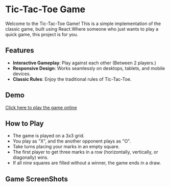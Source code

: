# Tic-Tac-Toe Game

Welcome to the Tic-Tac-Toe Game! This is a simple implementation of the classic game, built using React.Where someone who just wants to play a quick game, this project is for you.

## Features

- **Interactive Gameplay**: Play against each other (Between 2 players.)
- **Responsive Design**: Works seamlessly on desktops, tablets, and mobile devices.
- **Classic Rules**: Enjoy the traditional rules of Tic-Tac-Toe.

## Demo

[Click here to play the game online](https://crishabhkumar.github.io/Tic-Tac-Toe-Game/)

## How to Play

- The game is played on a 3x3 grid.
- You play as "X", and the another opponent plays as "O".
- Take turns placing your marks in an empty square.
- The first player to get three marks in a row (horizontally, vertically, or diagonally) wins.
- If all nine squares are filled without a winner, the game ends in a draw.

## Game ScreenShots
